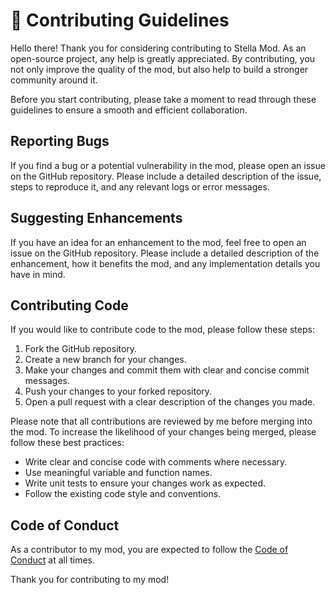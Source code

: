 # 📝 Contributing Guidelines
Hello there! Thank you for considering contributing to Stella Mod. As an open-source project, any help is greatly appreciated. By contributing, you not only improve the quality of the mod, but also help to build a stronger community around it.

Before you start contributing, please take a moment to read through these guidelines to ensure a smooth and efficient collaboration.

## Reporting Bugs
If you find a bug or a potential vulnerability in the mod, please open an issue on the GitHub repository. Please include a detailed description of the issue, steps to reproduce it, and any relevant logs or error messages.

## Suggesting Enhancements
If you have an idea for an enhancement to the mod, feel free to open an issue on the GitHub repository. Please include a detailed description of the enhancement, how it benefits the mod, and any implementation details you have in mind.

## Contributing Code
If you would like to contribute code to the mod, please follow these steps:

1. Fork the GitHub repository.
2. Create a new branch for your changes.
3. Make your changes and commit them with clear and concise commit messages.
4. Push your changes to your forked repository.
5. Open a pull request with a clear description of the changes you made.

Please note that all contributions are reviewed by me before merging into the mod. To increase the likelihood of your changes being merged, please follow these best practices:
- Write clear and concise code with comments where necessary.
- Use meaningful variable and function names.
- Write unit tests to ensure your changes work as expected.
- Follow the existing code style and conventions.

## Code of Conduct
As a contributor to my mod, you are expected to follow the [Code of Conduct](CODE_OF_CONDUCT.md) at all times.

Thank you for contributing to my mod!
